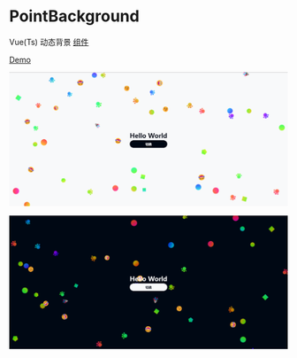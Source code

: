 # PointBackground

Vue(Ts) 动态背景 [组件](./src/components/PointBackground.vue)

[Demo](https://xiaohuohumax.github.io/PointBackground/)

![白](./images/white.png)

![黑](./images/black.png)